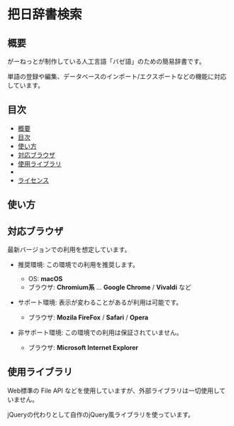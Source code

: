 # 把日辞書検索

## 概要

がーねっとが制作している人工言語「バゼ語」のための簡易辞書です。

単語の登録や編集、データベースのインポート/エクスポートなどの機能に対応しています。

## 目次

- [概要](#概要)
- [目次](#目次)
- [使い方](#使い方)
- [対応ブラウザ](#対応ブラウザ)
- [使用ライブラリ](#使用ライブラリ)
- [](#)
- [ライセンス](#ライセンス)

## 使い方

## 対応ブラウザ

最新バージョンでの利用を想定しています。

- 推奨環境: この環境での利用を推奨します。

    - OS: **macOS**
    - ブラウザ: **Chromium系** ... **Google Chrome** / **Vivaldi** など

- サポート環境: 表示が変わることがあるが利用は可能です。

    - ブラウザ: **Mozila FireFox** / **Safari** / **Opera**

- 非サポート環境: この環境での利用は保証されていません。

    - ブラウザ: **Microsoft Internet Explorer**

## 使用ライブラリ

Web標準の File API などを使用していますが、外部ライブラリは一切使用していません。

jQueryの代わりとして自作のjQuery風ライブラリを使っています。
